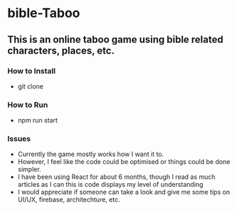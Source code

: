 # bible-Taboo

## This is an online taboo game using bible related characters, places, etc.

### How to Install

- git clone

### How to Run

- npm run start

### Issues

- Currently the game mostly works how I want it to.
- However, I feel like the code could be optimised or things could be done simpler.
- I have been using React for about 6 months, though I read as much articles as I can this is code displays my level of understanding
- I would appreciate if someone can take a look and give me some tips on UI/UX, firebase, architechture, etc.
